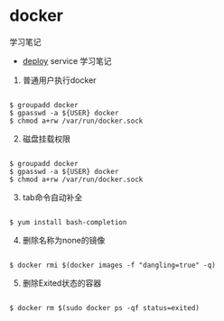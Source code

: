 # docker
学习笔记

* [deploy](deploy) service 学习笔记

1. 普通用户执行docker  
<pre><code>
$ groupadd docker
$ gpasswd -a ${USER} docker
$ chmod a+rw /var/run/docker.sock
</code></pre>

2. 磁盘挂载权限  
<pre><code>
$ groupadd docker
$ gpasswd -a ${USER} docker
$ chmod a+rw /var/run/docker.sock
</code></pre>

3. tab命令自动补全
<pre><code>
$ yum install bash-completion
</code></pre>

4. 删除名称为none的镜像
<pre><code>
$ docker rmi $(docker images -f "dangling=true" -q)
</code></pre>

5. 删除Exited状态的容器
<pre><code>
$ docker rm $(sudo docker ps -qf status=exited)
</code></pre>